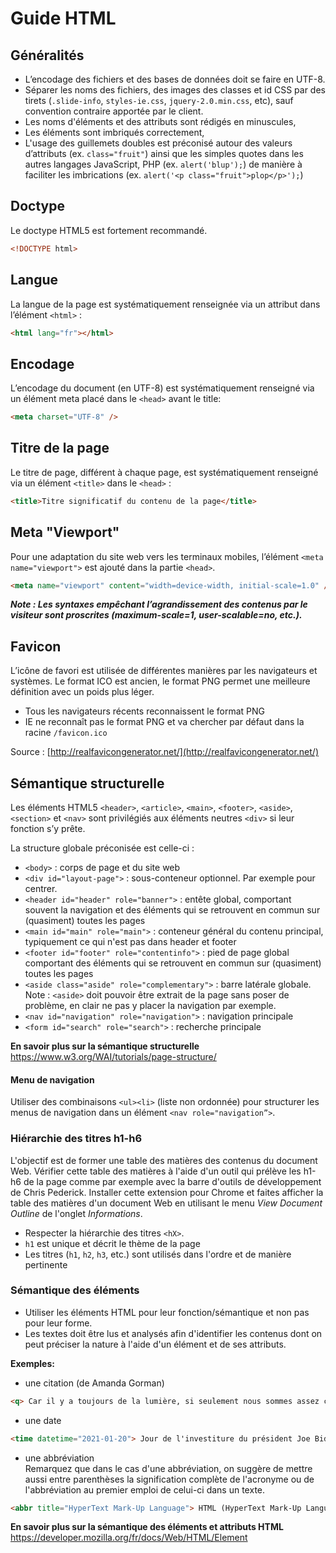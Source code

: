 # Guide HTML


## Généralités

- L’encodage des fichiers et des bases de données doit se faire en UTF-8. 
- Séparer les noms des fichiers, des images des classes et id CSS par des tirets (`.slide-info`, `styles-ie.css`, `jquery-2.0.min.css`, etc), sauf convention contraire apportée par le client.
- Les noms d'éléments et des attributs sont rédigés en minuscules,
- Les éléments sont imbriqués correctement,
- L'usage des guillemets doubles est préconisé autour des valeurs d’attributs (ex. `class="fruit"`) ainsi que les simples quotes dans les autres langages JavaScript, PHP (ex. `alert('blup');`) de manière à faciliter les imbrications (ex. `alert('<p class="fruit">plop</p>');`)

## Doctype

Le doctype HTML5 est fortement recommandé.

```html
<!DOCTYPE html>
```

## Langue

La langue de la page est systématiquement renseignée via un attribut dans l’élément `<html>` :

```html
<html lang="fr"></html>
```

## Encodage

L’encodage du document (en UTF-8) est systématiquement renseigné via un élément meta placé dans le `<head>` avant le title:

```html
<meta charset="UTF-8" />
```

## Titre de la page

Le titre de page, différent à chaque page, est systématiquement renseigné via un élément `<title>` dans le `<head>` :

```html
<title>Titre significatif du contenu de la page</title>
```

## Meta "Viewport"

Pour une adaptation du site web vers les terminaux mobiles, l’élément `<meta name="viewport">` est ajouté dans la partie `<head>`.

```html
<meta name="viewport" content="width=device-width, initial-scale=1.0" />
```

**_Note : Les syntaxes empêchant l’agrandissement des contenus par le visiteur sont proscrites (maximum-scale=1, user-scalable=no, etc.)._**

## Favicon

L’icône de favori est utilisée de différentes manières par les navigateurs et systèmes. Le format ICO est ancien, le format PNG permet une meilleure définition avec un poids plus léger.  
- Tous les navigateurs récents reconnaissent le format PNG  
- IE ne reconnaît pas le format PNG et va chercher par défaut dans la racine `/favicon.ico`  

Source : [http://realfavicongenerator.net/](http://realfavicongenerator.net/)

## Sémantique structurelle 

Les éléments HTML5 `<header>`, `<article>`, `<main>`, `<footer>`, `<aside>`, `<section>` et `<nav>` sont privilégiés aux éléments neutres `<div>` si leur fonction s’y prête.

La structure globale préconisée est celle-ci :

- `<body>` : corps de page et du site web
- `<div id="layout-page">` : sous-conteneur optionnel. Par exemple pour centrer.
- `<header id="header" role="banner">` : entête global, comportant souvent la navigation et des éléments qui se retrouvent en commun sur (quasiment) toutes les pages
- `<main id="main" role="main">` : conteneur général du contenu principal, typiquement ce qui n'est pas dans header et footer
- `<footer id="footer" role="contentinfo">` : pied de page global comportant des éléments qui se retrouvent en commun sur (quasiment) toutes les pages  
- `<aside class="aside" role="complementary">` : barre latérale globale. Note : `<aside>` doit pouvoir être extrait de la page sans poser de problème, en clair ne pas y placer la navigation par exemple.
- `<nav id="navigation" role="navigation">` : navigation principale
- `<form id="search" role="search">` : recherche principale

__En savoir plus sur la sémantique structurelle__
https://www.w3.org/WAI/tutorials/page-structure/


#### Menu de navigation

Utiliser des combinaisons `<ul><li>` (liste non ordonnée) pour structurer les menus de navigation dans un élément `<nav role="navigation”>`.

### Hiérarchie des titres h1-h6
L'objectif est de former une table des matières des contenus du document Web.
Vérifier cette table des matières à l'aide d'un outil qui prélève les h1-h6 de la page comme par exemple avec la barre d'outils de développement de Chris Pederick.
Installer cette extension pour Chrome et faites afficher la table des matières d'un document Web en utilisant le menu *View Document Outline* de l'onglet *Informations*.
- Respecter la hiérarchie des titres `<hX>`.
- `h1` est unique et décrit le thème de la page
- Les titres (`h1`, `h2`, `h3`, etc.) sont utilisés dans l'ordre et de manière pertinente

### Sémantique des éléments
- Utiliser les éléments HTML pour leur fonction/sémantique et non pas pour leur forme.
- Les textes doit être lus et analysés afin d'identifier les contenus dont on peut préciser la nature à l'aide d'un élément et de ses attributs.

__Exemples:__  
- une citation (de Amanda Gorman)
```html
<q> Car il y a toujours de la lumière, si seulement nous sommes assez courageux pour la voir, si seulement nous sommes assez courageux pour l’incarner. </q>
```
- une date
```html
<time datetime="2021-01-20"> Jour de l'investiture du président Joe Biden. </time>
```
- une abbréviation  
Remarquez que dans le cas d'une abbréviation, on suggère de mettre aussi entre parenthèses la signification complète de l'acronyme ou de l'abbréviation au premier emploi de celui-ci dans un texte.
```html
<abbr title="HyperText Mark-Up Language"> HTML (HyperText Mark-Up Language)</abbr>
```

__En savoir plus sur la sémantique des éléments et attributs HTML__    
https://developer.mozilla.org/fr/docs/Web/HTML/Element 

